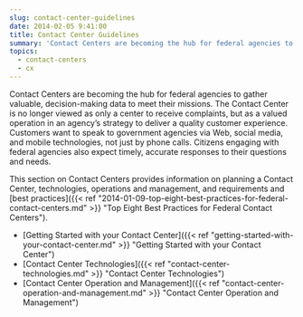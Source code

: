 ```yaml
---
slug: contact-center-guidelines
date: 2014-02-05 9:41:00
title: Contact Center Guidelines
summary: 'Contact Centers are becoming the hub for federal agencies to gather valuable, decision-making data to meet their missions. The Contact Center is no longer viewed as only a center to receive complaints, but as a valued operation in an agency&rsquo;s strategy to deliver a quality customer experience. Customers want to speak to government agencies via'
topics:
  - contact-centers
  - cx
---
```


Contact Centers are becoming the hub for federal agencies to gather valuable, decision-making data to meet their missions. The Contact Center is no longer viewed as only a center to receive complaints, but as a valued operation in an agency’s strategy to deliver a quality customer experience. Customers want to speak to government agencies via Web, social media, and mobile technologies, not just by phone calls. Citizens engaging with federal agencies also expect timely, accurate responses to their questions and needs.

This section on Contact Centers provides information on planning a Contact Center, technologies, operations and management, and requirements and [best practices]({{< ref "2014-01-09-top-eight-best-practices-for-federal-contact-centers.md" >}} "Top Eight Best Practices for Federal Contact Centers").

  * [Getting Started with your Contact Center]({{< ref "getting-started-with-your-contact-center.md" >}} "Getting Started with your Contact Center")
  * [Contact Center Technologies]({{< ref "contact-center-technologies.md" >}} "Contact Center Technologies")
  * [Contact Center Operation and Management]({{< ref "contact-center-operation-and-management.md" >}} "Contact Center Operation and Management")
